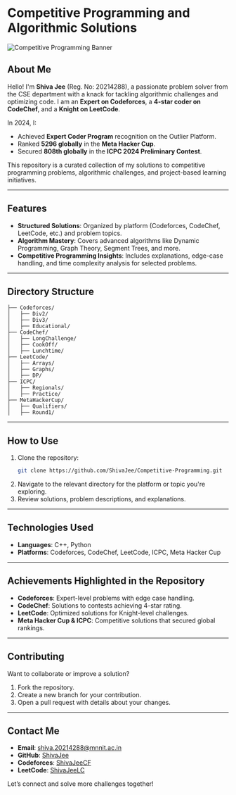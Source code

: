 # Competitive Programming and Algorithmic Solutions

![Competitive Programming Banner](./images/banner.png)

## About Me
Hello! I'm **Shiva Jee** (Reg. No: 20214288), a passionate problem solver from the CSE department with a knack for tackling algorithmic challenges and optimizing code. I am an **Expert on Codeforces**, a **4-star coder on CodeChef**, and a **Knight on LeetCode**.

In 2024, I:
- Achieved **Expert Coder Program** recognition on the Outlier Platform.
- Ranked **5296 globally** in the **Meta Hacker Cup**.
- Secured **808th globally** in the **ICPC 2024 Preliminary Contest**.

This repository is a curated collection of my solutions to competitive programming problems, algorithmic challenges, and project-based learning initiatives.

---

## Features
- **Structured Solutions**: Organized by platform (Codeforces, CodeChef, LeetCode, etc.) and problem topics.
- **Algorithm Mastery**: Covers advanced algorithms like Dynamic Programming, Graph Theory, Segment Trees, and more.
- **Competitive Programming Insights**: Includes explanations, edge-case handling, and time complexity analysis for selected problems.

---

## Directory Structure
```plaintext
├── Codeforces/  
│   ├── Div2/  
│   ├── Div3/  
│   ├── Educational/  
├── CodeChef/  
│   ├── LongChallenge/  
│   ├── CookOff/  
│   ├── Lunchtime/  
├── LeetCode/  
│   ├── Arrays/  
│   ├── Graphs/  
│   ├── DP/  
├── ICPC/  
│   ├── Regionals/  
│   ├── Practice/  
├── MetaHackerCup/  
│   ├── Qualifiers/  
│   ├── Round1/  
```

---

## How to Use
1. Clone the repository:
   ```bash
   git clone https://github.com/ShivaJee/Competitive-Programming.git
   ```
2. Navigate to the relevant directory for the platform or topic you're exploring.
3. Review solutions, problem descriptions, and explanations.

---

## Technologies Used
- **Languages**: C++, Python
- **Platforms**: Codeforces, CodeChef, LeetCode, ICPC, Meta Hacker Cup

---

## Achievements Highlighted in the Repository
- **Codeforces**: Expert-level problems with edge case handling.
- **CodeChef**: Solutions to contests achieving 4-star rating.
- **LeetCode**: Optimized solutions for Knight-level challenges.
- **Meta Hacker Cup & ICPC**: Competitive solutions that secured global rankings.

---

## Contributing
Want to collaborate or improve a solution?
1. Fork the repository.
2. Create a new branch for your contribution.
3. Open a pull request with details about your changes.

---

## Contact Me
- **Email**: [shiva.20214288@mnnit.ac.in](mailto:shiva.20214288@mnnit.ac.in)
- **GitHub**: [ShivaJee](https://github.com/ShivaJee)
- **Codeforces**: [ShivaJeeCF](https://codeforces.com/profile/ShivaJeeCF)
- **LeetCode**: [ShivaJeeLC](https://leetcode.com/ShivaJeeLC)

Let’s connect and solve more challenges together!
